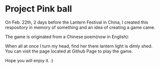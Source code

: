 
Project Pink ball
======================

On Feb. 22th, 2 days before the Lantern Festival in China, I created this respository in memory of something and an idea of creating a game came.

The game is originated from a Chinese poem(now in English):

When all at once I turn my head, find her there lantern light is dimly shed.
You can visit the page located at Github Page to play the game.

Hope you will enjoy it. :)

